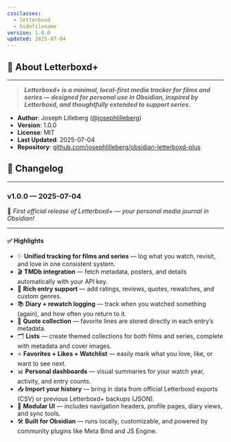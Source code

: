 ```yaml
---
cssclasses:
  - letterboxd
  - hidefilename
version: 1.0.0
updated: 2025-07-04
---
```

## 📝 About Letterboxd+
---

  > ***Letterboxd+ is a minimal, local-first media tracker for films and series — designed for personal use in Obsidian, inspired by Letterboxd, and thoughtfully extended to support series.***

- **Author**: Joseph Lilleberg ([@josephlilleberg](https://github.com/josephlilleberg))
- **Version**: 1.0.0
- **License**: MIT
- **Last Updated**: 2025-07-04
- **Repository**: [github.com/josephlilleberg/obsidian-letterboxd-plus](https://github.com/josephlilleberg/obsidian-letterboxd-plus)

## **📜 Changelog** 
---
### **v1.0.0 — 2025-07-04**

🎉 *First official release of Letterboxd+ — your personal media journal in Obsidian!*

---

#### **✅ Highlights**

- ✨ **Unified tracking for films and series** — log what you watch, revisit, and love in one consistent system.
- 🎬 **TMDb integration** — fetch metadata, posters, and details automatically with your API key.
- 🧾 **Rich entry support** — add ratings, reviews, quotes, rewatches, and custom genres.
- 📚 **Diary + rewatch logging** — track when you watched something (again), and how often you return to it.
- 💬 **Quote collection** — favorite lines are stored directly in each entry’s metadata.
- 🗂️ **Lists** — create themed collections for both films and series, complete with metadata and cover images.
- ⭐️ **Favorites + Likes + Watchlist** — easily mark what you love, like, or want to see next.
- 📊 **Personal dashboards** — visual summaries for your watch year, activity, and entry counts.
- 📥 **Import your history** — bring in data from official Letterboxd exports (CSV) or previous Letterboxd+ backups (JSON).
- 🔁 **Modular UI** — includes navigation headers, profile pages, diary views, and sync tools.
- 🛠️ **Built for Obsidian** — runs locally, customizable, and powered by community plugins like Meta Bind and JS Engine.
